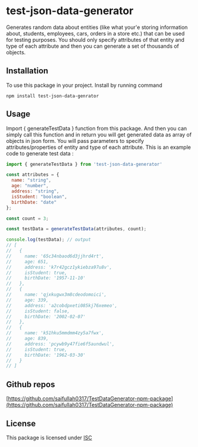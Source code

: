 # test-json-data-generator
Generates random data about entities (like what your'e storing information about, students, employees, cars, orders in a store etc.) that can be used for testing purposes. You should only specify attributes of that entity and type of each attribute and then you can generate a set of thousands of objects.
## Installation
To use this package in your project. Install by running command

`npm install test-json-data-genrator`
## Usage
Import { generateTestData } function from this package. And then you can simply call this function and in return you will get generated data as array of objects in json form. You will pass parameters to specify attributes/properties of entity and type of each attribute. This is an example code to generate test data :
```javascript
import { generateTestData } from 'test-json-data-generator'

const attributes = {
  name: "string",
  age: "number",
  address: "string",
  isStudent: "boolean",
  birthDate: "date"
};

const count = 3;

const testData = generateTestData(attributes, count);

console.log(testData); // output
// [
//   {
//     name: '65c34nbaod6d3jjhrd4rt',     
//     age: 651,
//     address: 'k7r42gcz1ykiebza97u8v',  
//     isStudent: true,
//     birthDate: '1957-11-10'
//   },
//   {
//     name: 'qjxkugwx3m8cdeodomoici',    
//     age: 339,
//     address: 'a2cobdpxeti085kj76xemeo',
//     isStudent: false,
//     birthDate: '2002-02-07'
//   },
//   {
//     name: 'k51hku5mmdmm4zy5a7fwx',     
//     age: 839,
//     address: 'pcywb9y47fie6f5aundwul', 
//     isStudent: true,
//     birthDate: '1962-03-30'
//   }
// ]

```

## Github repos
[https://github.com/saifullah0317/TestDataGenerator-npm-package](https://github.com/saifullah0317/TestDataGenerator-npm-package)
## License
This package is licensed under [ISC](https://opensource.org/license/isc-license-txt/)
